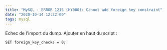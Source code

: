 ```yaml
---
title: "MySQL : ERROR 1215 (HY000): Cannot add foreign key constraint"
date: "2020-10-14 12:22:00"
tags: mysql
---
```


Echec de l'import du dump.  Ajouter en haut du script :  

```
SET foreign_key_checks = 0;
```

